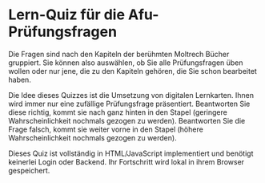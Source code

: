 # Lern-Quiz für die Afu-Prüfungsfragen
Die Fragen sind nach den Kapiteln der berühmten Moltrech Bücher gruppiert. Sie können also
auswählen, ob Sie alle Prüfungsfragen üben wollen oder nur jene, die zu den Kapiteln gehören, die
Sie schon bearbeitet haben.

Die Idee dieses Quizzes ist die Umsetzung von digitalen Lernkarten. Ihnen wird immer nur eine
zufällige Prüfungsfrage präsentiert. Beantworten Sie diese richtig, kommt sie nach ganz hinten in
den Stapel (geringere Wahrscheinlichkeit nochmals gezogen zu werden). Beantworten Sie die Frage
falsch, kommt sie weiter vorne in den Stapel (höhere Wahrscheinlichkeit nochmals gezogen zu werden).

Dieses Quiz ist vollständig in HTML/JavaScript implementiert und benötigt keinerlei Login oder
Backend. Ihr Fortschritt wird lokal in ihrem Browser gespeichert. 
